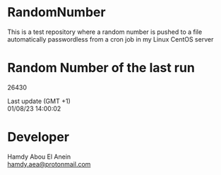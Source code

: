 # RandomNumber    
This is a test repository where a random number is pushed to a file automatically passwordless from a cron job in my Linux CentOS server    
# Random Number of the last run   
26430
      
Last update (GMT +1)    
01/08/23 14:00:02
# Developer    
Hamdy Abou El Anein   
hamdy.aea@protonmail.com
